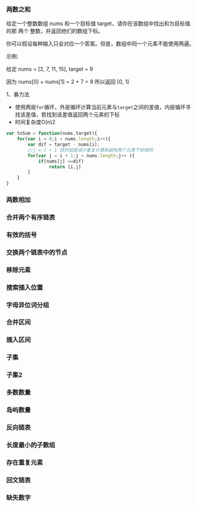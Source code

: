 ### 两数之和

给定一个整数数组 nums 和一个目标值 target，请你在该数组中找出和为目标值的那 两个 整数，并返回他们的数组下标。

你可以假设每种输入只会对应一个答案。但是，数组中同一个元素不能使用两遍。

示例:

给定 nums = [2, 7, 11, 15], target = 9

因为 nums[0] + nums[1] = 2 + 7 = 9
所以返回 [0, 1]

1、暴力法

- 使用两层`for`循环，外层循环计算当前元素与`target`之间的差值，内层循环寻找该差值，若找到该差值返回两个元素的下标
- 时间复杂度O(n)2

```js
var toSum = function(nums,target){
    for(var i = 0;i < nums.length;i++){
        var dif = target - nums[i];
        //j = i + 1 目的就是减少重复计算和避免两个元素下标相同
        for(var j = i + 1;j < nums.length;j++ ){
            if(nums[j] ==dif)
                return [i,j]
        }
    }
}
```



### 两数相加

### 合并两个有序链表

### 有效的括号

### 交换两个链表中的节点

### 移除元素

### 搜索插入位置

### 字母异位词分组

### 合并区间

### 插入区间

### 子集

### 子集2

### 多数数量

### 岛屿数量

### 反向链表

### 长度最小的子数组

### 存在重复元素

### 回文链表

### 缺失数字

